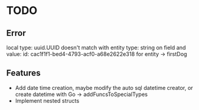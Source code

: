 # TODO

## Error

local type: uuid.UUID doesn't match with entity type: string on field and value: id: cac1f1f1-bed4-4793-acf0-a68e2622e318 for entity -> firstDog

## Features

- Add date time creation, maybe modify the auto sql datetime creator, or create datetime with Go
 -> addFuncsToSpecialTypes
- Implement nested structs